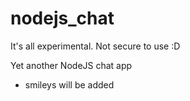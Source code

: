 # nodejs_chat

It's all experimental. Not secure to use :D

Yet another NodeJS chat app

- smileys will be added
